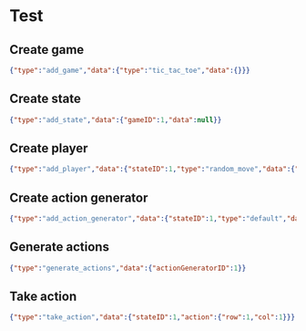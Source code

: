 # Test

## Create game
```json
{"type":"add_game","data":{"type":"tic_tac_toe","data":{}}}
```

## Create state
```json
{"type":"add_state","data":{"gameID":1,"data":null}}
```

## Create player
```json
{"type":"add_player","data":{"stateID":1,"type":"random_move","data":{"actionGenerator":{"type":"default","data":{}}}}}
```

## Create action generator
```json
{"type":"add_action_generator","data":{"stateID":1,"type":"default","data":{}}}
```

## Generate actions
```json
{"type":"generate_actions","data":{"actionGeneratorID":1}}
```

## Take action
```json
{"type":"take_action","data":{"stateID":1,"action":{"row":1,"col":1}}}
```
